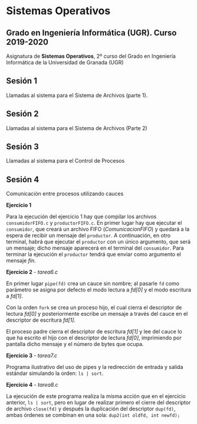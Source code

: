 # Sistemas Operativos
## Grado en Ingeniería Informática (UGR). Curso 2019-2020

Asignatura de **Sistemas Operativos**, 2º curso del Grado en Ingeniería Informática de la Universidad de Granada (UGR)

## Sesión 1

Llamadas al sistema para el Sistema de Archivos (parte 1).


## Sesión 2

Llamadas al sistema para el Sistema de Archivos (Parte 2)


## Sesión 3

Llamadas al sistema para el Control de Procesos


## Sesión 4

Comunicación entre procesos utilizando cauces

**Ejercicio 1**

Para la ejecución del ejercicio 1 hay que compilar los archivos ``consumidorFIFO.c`` y ``productorFIFO.c``. En primer lugar hay que ejecutar el ``consumidor``, que creará un archivo FIFO (_ComunicacionFIFO_) y quedará a la espera de recibir un mensaje del ``productor``. A continuación, en otro terminal, habrá que ejecutar el ``productor`` con un único argumento, que será un mensaje; dicho mensaje aparecerá en el terminal del  ``consumidor``. Para terminar la ejecución el  ``productor`` tendrá que enviar como argumento el mensaje  _fin_.


**Ejercicio 2** - _tarea6.c_

En primer lugar ``pipe(fd)`` crea un cauce sin nombre; al pasarle `fd` como parámetro se asigna por defecto el modo lectura a _fd[0]_ y el modo escritura a _fd[1]_.

Con la orden ``fork`` se crea un proceso hijo, el cual cierra el descriptor de lectura _fd[0]_ y posteriormente escribe un mensaje a través del cauce en el descriptor de escritura _fd[1]_.

El proceso padre cierra el descriptor de escritura _fd[1]_ y lee del cauce lo que ha escrito el hijo con el descriptor de lectura _fd[0]_, imprimiendo por pantalla dicho mensaje y el número de bytes que ocupa.


**Ejercicio 3** - _tarea7.c_

Programa ilustrativo del uso de pipes y la redirección de entrada y salida estándar simulando la orden: ``ls | sort``.


**Ejercicio 4** - _tarea8.c_

La ejecución de este programa realiza la misma acción que en el ejercicio anterior, ``ls | sort``, pero  en lugar de realizar primero el cierre del descriptor de archivo `close(fd)` y después la duplicación del descriptor `dup(fd)`, ambas órdenes se combinan en una sola: ``dup2(int oldfd, int newfd);``
